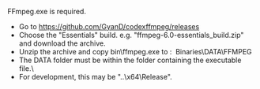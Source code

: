 
FFmpeg.exe is required.

* Go to https://github.com/GyanD/codexffmpeg/releases
* Choose the "Essentials" build. e.g. "ffmpeg-6.0-essentials_build.zip" and download the archive.
* Unzip the archive and copy bin\ffmpeg.exe to : &nbsp;Binaries\DATA\FFMPEG
* The DATA folder must be within the folder containing the executable file.\
* For development, this may be "..\x64\Release".



